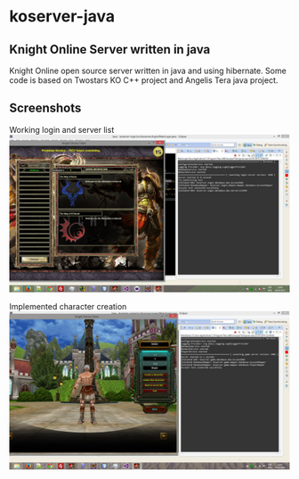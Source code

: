 # koserver-java
## Knight Online Server written in java

Knight Online open source server written in java and using hibernate. Some code is based on Twostars KO C++ project and Angelis Tera java project.

## Screenshots

Working login and server list
![Alt text](/screenshots/201501252345.jpg?raw=true "Server list implemented")


Implemented character creation
![Alt text](/screenshots/201501272241.jpg?raw=true "Character creation implemented")
